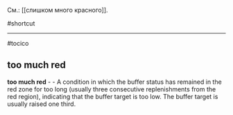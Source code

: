 См.: [[слишком много красного]].

#shortcut




<hr/>

#tocico

## too much red

<b>too much red</b> -  - A condition in which the buffer status has remained in the red zone for too long (usually three consecutive replenishments from the red region), indicating that the buffer target is too low.  The buffer target is usually raised one third. 


